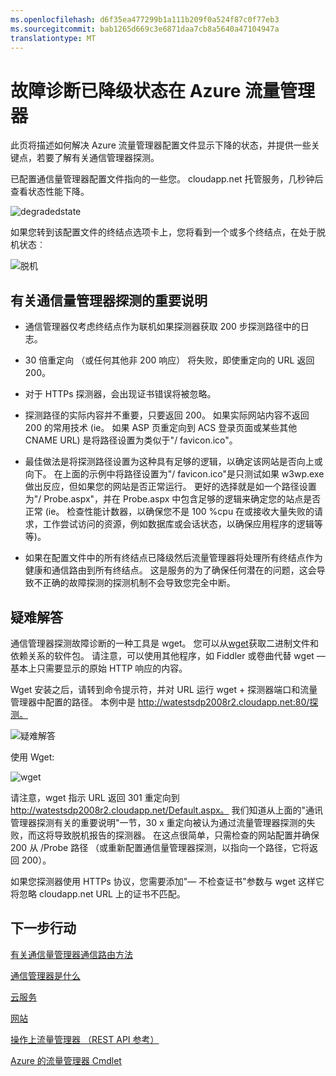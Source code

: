 ```yaml
---
ms.openlocfilehash: d6f35ea477299b1a111b209f0a524f87c0f77eb3
ms.sourcegitcommit: bab1265d669c3e6871daa7cb8a5640a47104947a
translationtype: MT
---
```

<properties
   pageTitle="故障诊断已降级状态在 Azure 流量管理器"
   description="如何解决通信管理器配置文件，当它显示为已降级状态。"
   services="traffic-manager"
   documentationCenter=""
   authors="kwill-MSFT"
   manager="adinah"
   editor="joaoma" />

<tags 
   ms.service="traffic-manager"
   ms.devlang="na"
   ms.topic="article"
   ms.tgt_pltfrm="na"
   ms.workload="infrastructure-services"
   ms.date="08/19/2015"
   ms.author="joaoma" />

# 故障诊断已降级状态在 Azure 流量管理器
此页将描述如何解决 Azure 流量管理器配置文件显示下降的状态，并提供一些关键点，若要了解有关通信管理器探测。


已配置通信量管理器配置文件指向的一些您。 cloudapp.net 托管服务，几秒钟后查看状态性能下降。

![degradedstate](./media/traffic-manager-troubleshooting-degraded/traffic-manager-degraded.png)

如果您转到该配置文件的终结点选项卡上，您将看到一个或多个终结点，在处于脱机状态︰

![脱机](./media/traffic-manager-troubleshooting-degraded/traffic-manager-offline.png)

## 有关通信量管理器探测的重要说明

- 通信管理器仅考虑终结点作为联机如果探测器获取 200 步探测路径中的日志。
- 30 倍重定向 （或任何其他非 200 响应） 将失败，即使重定向的 URL 返回 200。

- 对于 HTTPs 探测器，会出现证书错误将被忽略。
 
- 探测路径的实际内容并不重要，只要返回 200。  如果实际网站内容不返回 200 的常用技术 (ie。 如果 ASP 页重定向到 ACS 登录页面或某些其他 CNAME URL) 是将路径设置为类似于"/ favicon.ico"。
 
- 最佳做法是将探测路径设置为这种具有足够的逻辑，以确定该网站是否向上或向下。  在上面的示例中将路径设置为"/ favicon.ico"是只测试如果 w3wp.exe 做出反应，但如果您的网站是否正常运行。  更好的选择就是如一个路径设置为"/ Probe.aspx"，并在 Probe.aspx 中包含足够的逻辑来确定您的站点是否正常 (ie。 检查性能计数器，以确保您不是 100 %cpu 在或接收大量失败的请求，工作尝试访问的资源，例如数据库或会话状态，以确保应用程序的逻辑等等)。
 
- 如果在配置文件中的所有终结点已降级然后流量管理器将处理所有终结点作为健康和通信路由到所有终结点。  这是服务的为了确保任何潜在的问题，这会导致不正确的故障探测的探测机制不会导致您完全中断。

  

## 疑难解答

通信管理器探测故障诊断的一种工具是 wget。  您可以从[wget](http://gnuwin32.sourceforge.net/packages/wget.htm)获取二进制文件和依赖关系的软件包。  请注意，可以使用其他程序，如 Fiddler 或卷曲代替 wget — 基本上只需要显示的原始 HTTP 响应的内容。

Wget 安装之后，请转到命令提示符，并对 URL 运行 wget + 探测器端口和流量管理器中配置的路径。  本例中是 http://watestsdp2008r2.cloudapp.net:80/探测。

![疑难解答](./media/traffic-manager-troubleshooting-degraded/traffic-manager-troubleshooting.png)

使用 Wget:

![wget](./media/traffic-manager-troubleshooting-degraded/traffic-manager-wget.png)

 

请注意，wget 指示 URL 返回 301 重定向到 http://watestsdp2008r2.cloudapp.net/Default.aspx。  我们知道从上面的"通讯管理器探测有关的重要说明"一节，30 x 重定向被认为通过流量管理器探测的失败，而这将导致脱机报告的探测器。  在这点很简单，只需检查的网站配置并确保 200 从 /Probe 路径 （或重新配置通信量管理器探测，以指向一个路径，它将返回 200）。

 

如果您探测器使用 HTTPs 协议，您需要添加"— 不检查证书"参数与 wget 这样它将忽略 cloudapp.net URL 上的证书不匹配。


## 下一步行动


[有关通信量管理器通信路由方法](traffic-manager-load-balancing-methods.md)

[通信管理器是什么](../traffic-manmager-overview.md)

[云服务](http://go.microsoft.com/fwlink/?LinkId=314074)

[网站](http://go.microsoft.com/fwlink/p/?LinkId=393327)

[操作上流量管理器 （REST API 参考）](http://go.microsoft.com/fwlink/?LinkId=313584)

[Azure 的流量管理器 Cmdlet](http://go.microsoft.com/fwlink/p/?LinkId=400769)
 
